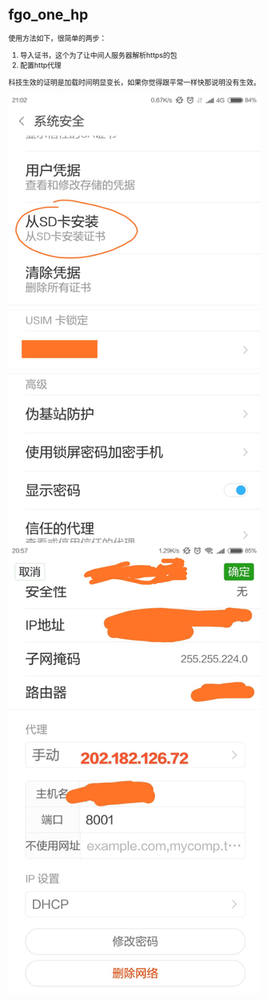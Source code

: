 # fgo_one_hp
使用方法如下，很简单的两步：
1. 导入证书，这个为了让中间人服务器解析https的包
2. 配置http代理

科技生效的证明是加载时间明显变长，如果你觉得跟平常一样快那说明没有生效。

![](https://raw.githubusercontent.com/fgotemp/fgo_one_hp/master/1.png)
![](https://raw.githubusercontent.com/fgotemp/fgo_one_hp/master/2.jpg)
